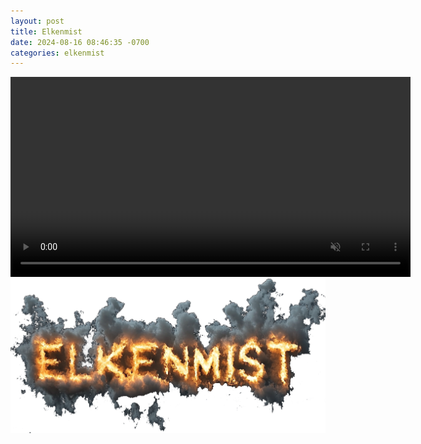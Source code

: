 ```yaml
---
layout: post
title: Elkenmist
date: 2024-08-16 08:46:35 -0700
categories: elkenmist
---
```


<video autoplay muted playsinline defaultMuted preload="auto" loop id="myVideo" width="640">
  <source src="assets/videos/elkwalkingshortsmall2.mp4" type="video/mp4">
</video>

<img src="assets/images/elkenmisttext.png" alt="elkenmist text" />
